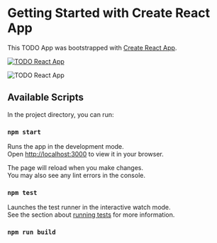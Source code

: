 # Getting Started with Create React App

This TODO App was bootstrapped with [Create React App](https://github.com/facebook/create-react-app).

[![TODO React App](https://i.postimg.cc/RCcXjtfG/Screen-Shot-2022-02-15-at-19-38-15.png)](https://postimg.cc/gr2Vhng6)

![TODO React App](https://i.postimg.cc/j2Dr25tM/Screen-Shot-2022-02-15-at-18-32-50.png)

## Available Scripts

In the project directory, you can run:

### `npm start`

Runs the app in the development mode.\
Open [http://localhost:3000](http://localhost:3000) to view it in your browser.

The page will reload when you make changes.\
You may also see any lint errors in the console.

### `npm test`

Launches the test runner in the interactive watch mode.\
See the section about [running tests](https://facebook.github.io/create-react-app/docs/running-tests) for more information.

### `npm run build`
